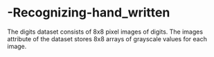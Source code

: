 # -Recognizing-hand_written
The digits dataset consists of 8x8 pixel images of digits. The images attribute of the dataset stores 8x8 arrays of grayscale values for each image. 
